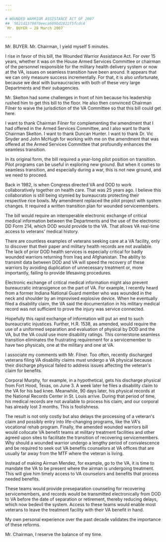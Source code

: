 ```yaml
---
---

# WOUNDED WARRIOR ASSISTANCE ACT OF 2007
## `5621d1579870eeca609bd2822f5fcdc4`
`Mr. BUYER — 28 March 2007`

---
```



Mr. BUYER. Mr. Chairman, I yield myself 5 minutes.

I rise in favor of this bill, the Wounded Warrior Assistance Act. For 
over 15 years, whether it was on the House Armed Services Committee or 
chairman of the personnel responsible for the military health delivery 
system or now at the VA, issues on seamless transition have been 
around. It appears that we can only measure success incrementally. For 
that, it is also unfortunate, because we deal with bureaucracies with 
both of these very large Departments and their subagencies.

Mr. Skelton had some challenges in front of him because his 
leadership rushed him to get this bill to the floor. He also then 
convinced Chairman Filner to waive the jurisdiction of the VA Committee 
so that this bill could get here.



I want to thank Chairman Filner for complementing the amendment that 
I had offered in the Armed Services Committee, and I also want to thank 
Chairman Skelton. I want to thank Duncan Hunter. I want to thank Dr. 
Vic Snyder and John McHugh for working with me on the amendment that 
was offered at the Armed Services Committee that profoundly enhances 
the seamless transition.

In its original form, the bill required a year-long pilot position on 
transition. Pilot programs can be useful in exploring new ground. But 
when it comes to seamless transition, and especially during a war, this 
is not new ground, and we need to proceed.

Back in 1982, is when Congress directed VA and DOD to work 
collaboratively together on health care. That was 25 years ago. I 
believe this collaboration is still being stymied by bureaucrats 
protecting their respective rice bowls. My amendment replaced the pilot 
project with system changes. It required a written transition plan for 
wounded servicemembers.

The bill would require an interoperable electronic exchange of 
critical medical information between the Departments and the use of the 
electronic DD Form 214, which DOD would provide to the VA. That allows 
VA real-time access to veterans' medical history.

There are countless examples of veterans seeking care at a VA 
facility, only to discover that their paper and military health records 
are not available. The lack of prior DOD health services is especially 
critical for badly wounded warriors returning from Iraq and 
Afghanistan. The ability to transmit data between DOD and VA will speed 
the recovery of these warriors by avoiding duplication of unnecessary 
treatment or, more importantly, failing to provide lifesaving 
procedures.

Electronic exchange of critical medical information might also 
prevent bureaucratic intransigence on the part of VA. For example, I 
recently heard from a former Indiana National Guard member who was 
wounded in the neck and shoulder by an improvised explosive device. 
When he eventually filed a disability claim, the VA said the 
documentation in his military medical record was not sufficient to 
prove the injury was service connected.

Hopefully this rapid exchange of information will put an end to such 
bureaucratic injustices. Further, H.R. 1538, as amended, would require 
the use of a uniformed separation and evaluation of physical by DOD and 
the VA, but the VA could use more disability ratings. This cornerstone 
seamless transition eliminates the frustrating requirement for a 
servicemember to have two physicals, one at the military and one at VA.

I associate my comments with Mr. Filner. Too often, recently 
discharged veterans filing VA disability claims must undergo a VA 
physical because their discharge physical failed to address issues 
affecting the veteran's claim for benefits.

Corporal Murphy, for example, in a hypothetical, gets his discharge 
physical from Fort Hood, Texas, on June 3. A week later he files a 
disability claim to the VA for his bad knee. Meanwhile, 90 days later, 
his physical records at the National Records Center in St. Louis 
arrive. During that period of time, his medical records are not 
available to process his claim, and our corporal has already lost 3 
months. This is foolishness.

The result is not only costly but also delays the processing of a 
veteran's claim and possibly entry into life-changing programs, like 
the VA's vocational rehab program. Finally, the amended wounded 
warriors bill would collocate VA benefit teams at military treatment 
facilities and other agreed upon sites to facilitate the transition of 
recovering servicemembers. Why should a wounded warrior undergo a 
lengthy period of convalescence and be required to seek out VA benefits 
counselors at VA offices that are usually far away from the MTF where 
the veteran is living.

Instead of making Airman Mendez, for example, go to the VA, it is 
time to mandate the VA to be present where the airman is undergoing 
treatment. This will give him timely access to VA counselors and 
benefits that process needed benefits.

These teams would provide preseparation counseling for recovering 
servicemembers, and records would be transmitted electronically from 
DOD to VA before the date of separation or retirement, thereby reducing 
delays, which now bedevil the system. Access to these teams would 
enable most veterans to leave the treatment facility with their VA 
benefit in hand.

My own personal experience over the past decade validates the 
importance of these reforms.

Mr. Chairman, I reserve the balance of my time.